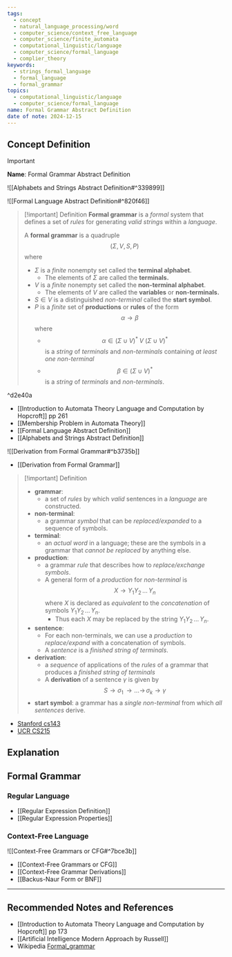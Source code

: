 ```yaml
---
tags:
  - concept
  - natural_language_processing/word
  - computer_science/context_free_language
  - computer_science/finite_automata
  - computational_linguistic/language
  - computer_science/formal_language
  - complier_theory
keywords:
  - strings_formal_language
  - formal_language
  - formal_grammar
topics:
  - computational_linguistic/language
  - computer_science/formal_language
name: Formal Grammar Abstract Definition
date of note: 2024-12-15
---
```


## Concept Definition

>[!important]
>**Name**: Formal Grammar Abstract Definition

![[Alphabets and Strings Abstract Definition#^339899]]

![[Formal Language Abstract Definition#^820f46]]

>[!important] Definition
>**Formal grammar** is a _formal_ system that defines a set of *rules* for generating *valid strings* within a *language*.
>
>A **formal grammar** is a quadruple $$(\Sigma, V, S, P)$$ where
>- $\Sigma$ is a *finite* nonempty set called the **terminal alphabet**.
>	- The elements of $\Sigma$ are called the **terminals.**
>- $V$ is a *finite* nonempty set called  the  **non-terminal alphabet**.  
>	- The elements of $V$ are called the **variables** or **non-terminals.**
>- $S\in V$ is a distinguished *non-terminal* called the **start symbol**.
>- $P$ is a *finite* set of **productions** or **rules** of the form $$\alpha \to \beta$$ where
>	- $$\alpha \in (\Sigma \cup V)^{*}\;V\;(\Sigma \cup V)^{*}$$ is a *string* of *terminals* and *non-terminals* containing *at least one non-terminal*
>	- $$\beta \in (\Sigma \cup V)^{*}$$  is a *string* of *terminals* and *non-terminals*. 

^d2e40a

- [[Introduction to Automata Theory Language and Computation by Hopcroft]] pp 261
- [[Membership Problem in Automata Theory]]
- [[Formal Language Abstract Definition]]
- [[Alphabets and Strings Abstract Definition]]

![[Derivation from Formal Grammar#^b3735b]]

- [[Derivation from Formal Grammar]]


>[!important] Definition
>- **grammar**: 
>	- a set of *rules* by which *valid* sentences in a *language* are constructed.
>- **non-terminal**: 
>	- a grammar *symbol* that can be *replaced/expanded* to a sequence of symbols.
>- **terminal**:
>	- an *actual word* in a language; these are the symbols in a grammar that *cannot be replaced* by anything else. 
>- **production**: 
>	- a grammar *rule* that describes how to *replace/exchange symbols*.
>	- A general form of a *production* for *non-terminal* is $$X \to Y_{1}Y_{2}\,{}\ldots{}\,Y_{n}$$ where $X$ is declared as *equivalent* to the *concatenation* of symbols $Y_{1}Y_{2}\,{}\ldots{}\,Y_{n}$.
>		- Thus each $X$ may be replaced by the string $Y_{1}Y_{2}\,{}\ldots{}\,Y_{n}$.
>- **sentence**:
>	- For each non-terminals, we can use a *production* to *replace/expand* with a concatenation of symbols. 
>	- A *sentence* is a *finished string of terminals*.
>- **derivation**:
>	- a *sequence* of applications of the *rules* of a grammar that produces a *finished string of terminals*
>	- A **derivation** of a sentence $\gamma$ is given by $$S \to \sigma_{1} \,{\to}\ldots{\to}\,\sigma_{k} \to \gamma$$
>- **start symbol**: a grammar has a *single non-terminal* from which *all sentences* derive.

- [Stanford cs143](https://web.stanford.edu/class/archive/cs/cs143/cs143.1128/handouts/080%20Formal%20Grammars.pdf)
- [UCR CS215](https://www.cs.ucr.edu/~jiang/cs215/tao-new.pdf)



## Explanation







## Formal Grammar

### Regular Language

- [[Regular Expression Definition]]
- [[Regular Expression Properties]]

### Context-Free Language

![[Context-Free Grammars or CFG#^7bce3b]]

- [[Context-Free Grammars or CFG]]
- [[Context-Free Grammar Derivations]]
- [[Backus-Naur Form or BNF]]



-----------
##  Recommended Notes and References


- [[Introduction to Automata Theory Language and Computation by Hopcroft]] pp 173
- [[Artificial Intelligence Modern Approach by Russell]]
- Wikipedia [Formal_grammar](https://en.wikipedia.org/wiki/Formal_grammar)